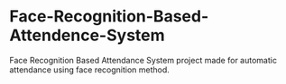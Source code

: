 # Face-Recognition-Based-Attendence-System
Face Recognition Based Attendance System project made for automatic attendance using face recognition method.
